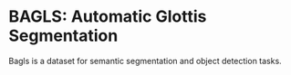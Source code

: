 # BAGLS: Automatic Glottis Segmentation

Bagls is a dataset for semantic segmentation and object detection tasks.